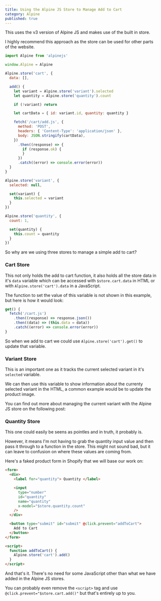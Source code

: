 ```yaml
---
title: Using the Alpine JS Store to Manage Add to Cart
category: Alpine
published: true
---
```


This uses the v3 version of Alpine JS and makes use of the built in store.

I highly recommend this approach as the store can be used for other parts of the website.

```js
import Alpine from 'alpinejs'

window.Alpine = Alpine

Alpine.store('cart', {
  data: [],

  add() {
    let variant = Alpine.store('variant').selected
    let quantity = Alpine.store('quantity').count

    if (!variant) return

    let cartData = { id: variant.id, quantity: quantity }

    fetch('/cart/add.js', {
      method: 'POST',
      headers: { 'Content-Type': 'application/json' },
      body: JSON.stringify(cartData),
    })
      .then((response) => {
        if (response.ok) {
        }
      })
      .catch((error) => console.error(error))
  }
}

Alpine.store('variant', {
  selected: null,

  set(variant) {
    this.selected = variant
  }
})

Alpine.store('quantity', {
  count: 1,

  set(quantity) {
    this.count = quantity
  }
})
```

So why are we using three stores to manage a simple add to cart?

### Cart Store

This not only holds the add to cart function, it also holds all the store data in it's `data` variable which can be accessed with `$store.cart.data` in HTML or with `Alpine.store('cart').data` in a JavaScript.

The function to set the value of this variable is not shown in this example, but here is how it would look:

```js
get() {
  fetch('/cart.js')
    .then((response) => response.json())
    .then((data) => (this.data = data))
    .catch((error) => console.error(error))
}
```

So when we add to cart we could use `Alpine.store('cart').get()` to update that variable.

### Variant Store

This is an important one as it tracks the current selected variant in it's `selected` variable.

We can then use this variable to show information about the currenty selected variant in the HTML, a common example would be to update the product image.

You can find out more about managing the current variant with the Alpine JS store on the following post:

<!-- [Managing the Current Variant with Alpine JS Store]() -->

### Quantity Store

This one could easily be seens as pointles and in truth, it probably is.

However, it means I'm not having to grab the quantity input value and then pass it through to a function in the store. This might not sound bad, but it can leave to confusion on where these values are coming from.

Here's a faked product form in Shopify that we will base our work on:

```html
<form>
  <div>
    <label for="quantity"> Quantity </label>

    <input
      type="number"
      id="quantity"
      name="quantity"
      x-model="$store.quantity.count"
    />
  </div>

  <button type="submit" id="submit" @click.prevent="addToCart">
    Add to Cart
  </button>
</form>

<script>
  function addToCart() {
    Alpine.store('cart').add()
  }
</script>
```

And that's it. There's no need for some JavaScript other than what we have added in the Alpine JS stores.

You can probably even remove the `<script>` tag and use `@click.prevent="$store.cart.add()"` but that's entirely up to you.
